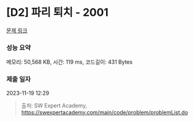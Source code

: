 # [D2] 파리 퇴치 - 2001 

[문제 링크](https://swexpertacademy.com/main/code/problem/problemDetail.do?contestProbId=AV5PzOCKAigDFAUq) 

### 성능 요약

메모리: 50,568 KB, 시간: 119 ms, 코드길이: 431 Bytes

### 제출 일자

2023-11-19 12:29



> 출처: SW Expert Academy, https://swexpertacademy.com/main/code/problem/problemList.do